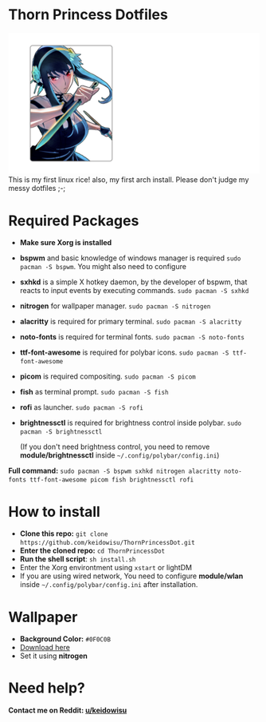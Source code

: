 # Thorn Princess Dotfiles
![Yor Wallpaper](https://github.com/keidowisu/ThornPrincessDot/blob/main/Wallpapers/Wallpaper-Transparent.png?raw=true)
This is my first linux rice! also, my first arch install. Please don't judge my messy dotfiles ;-;

# Required Packages
- **Make sure Xorg is installed**
- **bspwm** and basic knowledge of windows manager is required
    `sudo pacman -S bspwm`. You might also need to configure
- **sxhkd** is a simple X hotkey daemon, by the developer of bspwm, that reacts to input events by executing commands.
    `sudo pacman -S sxhkd`
- **nitrogen** for wallpaper manager.
    `sudo pacman -S nitrogen`
- **alacritty** is required for primary terminal.
    `sudo pacman -S alacritty`
- **noto-fonts** is required for terminal fonts.
    `sudo pacman -S noto-fonts`
- **ttf-font-awesome** is required for polybar icons.
    `sudo pacman -S ttf-font-awesome`
- **picom** is required compositing.
    `sudo pacman -S picom`
- **fish** as terminal prompt.
    `sudo pacman -S fish`
- **rofi** as launcher.
    `sudo pacman -S rofi`
- **brightnessctl** is required for brightness control inside polybar.
    `sudo pacman -S brightnessctl`
    
    (If you don't need brightness control, you need to remove **module/brightnessctl** inside `~/.config/polybar/config.ini`)

**Full command:** `sudo pacman -S bspwm sxhkd nitrogen alacritty noto-fonts ttf-font-awesome picom fish brightnessctl rofi`

# How to install
- **Clone this repo:** `git clone https://github.com/keidowisu/ThornPrincessDot.git`
- **Enter the cloned repo:** `cd ThornPrincessDot`
- **Run the shell script**: `sh install.sh`
- Enter the Xorg environtment using `xstart` or lightDM
- If you are using wired network, You need to configure **module/wlan** inside `~/.config/polybar/config.ini` after installation.
# Wallpaper
- **Background Color:** `#0F0C0B`
- [Download here](https://github.com/keidowisu/ThornPrincessDot/tree/main/Wallpapers)
- Set it using **nitrogen**

# Need help?
**Contact me on Reddit: [u/keidowisu](https://www.reddit.com/user/keidowisu)**

